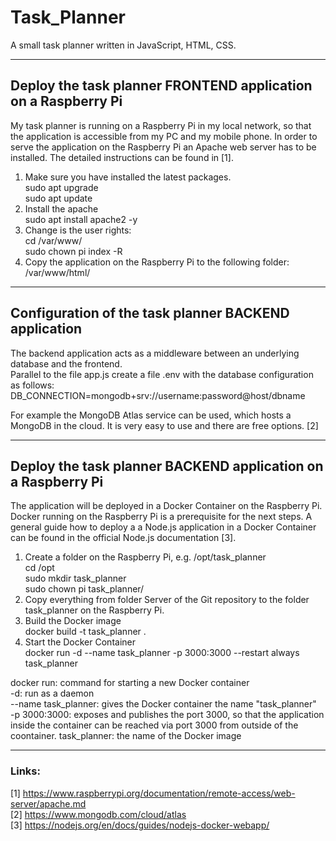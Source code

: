 # Task_Planner
 A small task planner written in JavaScript, HTML, CSS.

***

## Deploy the task planner FRONTEND application on a Raspberry Pi
My task planner is running on a Raspberry Pi in my local network, so that the application is accessible from my PC and my mobile phone. In order to serve the application on the Raspberry Pi an Apache web server has to be installed. The detailed instructions can be found in [1].

1. Make sure you have installed the latest packages.  
	sudo apt upgrade  
	sudo apt update  
2. Install the apache  
	sudo apt install apache2 -y  
3. Change is the user rights:  
	cd /var/www/  
	sudo chown pi index -R  
4. Copy the application on the Raspberry Pi to the following folder:  
	/var/www/html/  

***

## Configuration of the task planner BACKEND application
The backend application acts as a middleware between an underlying database and the frontend.  
Parallel to the file app.js create a file .env with the database configuration as follows:  
	DB_CONNECTION=mongodb+srv://username:password@host/dbname  
  
For example the MongoDB Atlas service can be used, which hosts a MongoDB in the cloud. It is very easy to use and there are free options. [2]

***

## Deploy the task planner BACKEND application on a Raspberry Pi
The application will be deployed in a Docker Container on the Raspberry Pi. Docker running on the Raspberry Pi is a prerequisite for the next steps. A general guide how to deploy a a Node.js application in a Docker Container can be found in the official Node.js documentation [3].

1. Create a folder on the Raspberry Pi, e.g. /opt/task_planner  
	cd /opt  
	sudo mkdir task_planner  
	sudo chown pi task_planner/  
2. Copy everything from folder Server of the Git repository to the folder task_planner on the Raspberry Pi.  
3. Build the Docker image  
	docker build -t task_planner .  
4. Start the Docker Container  
	docker run -d --name task_planner -p 3000:3000 --restart always task_planner  
  
docker run: command for starting a new Docker container  
-d: run as a daemon  
--name task_planner: gives the Docker container the name "task_planner"  
-p 3000:3000: exposes and publishes the port 3000, so that the application inside the container can be reached via port 3000 from outside of the coontainer.
task_planner: the name of the Docker image  

***

### Links:
[1] https://www.raspberrypi.org/documentation/remote-access/web-server/apache.md  
[2] https://www.mongodb.com/cloud/atlas  
[3] https://nodejs.org/en/docs/guides/nodejs-docker-webapp/  
